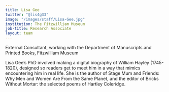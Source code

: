 ```yaml
---
title: Lisa Gee
twitter: "@lis4g33"
image: "/images/staff/Lisa-Gee.jpg"
institution: The Fitzwilliam Museum
job-title: Research Associate
layout: team
---
```

External Consultant, working with the Department of Manuscripts and Printed Books, Fitzwilliam Museum


Lisa Gee’s PhD involved making a digital biography of William Hayley (1745-1820), designed so readers get to meet him in a way that mimics encountering him in real life. She is the author of Stage Mum and Friends: Why Men and Women Are From the Same Planet, and the editor of Bricks Without Mortar: the selected poems of Hartley Coleridge.
